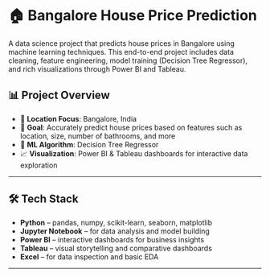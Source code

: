 # 🏠 Bangalore House Price Prediction

A data science project that predicts house prices in Bangalore using machine learning techniques. This end-to-end project includes data cleaning, feature engineering, model training (Decision Tree Regressor), and rich visualizations through Power BI and Tableau.

## 📊 Project Overview

- 📍 **Location Focus**: Bangalore, India  
- 🎯 **Goal**: Accurately predict house prices based on features such as location, size, number of bathrooms, and more  
- 🧠 **ML Algorithm**: Decision Tree Regressor  
- 📈 **Visualization**: Power BI & Tableau dashboards for interactive data exploration

---

## 🛠 Tech Stack

- **Python** – pandas, numpy, scikit-learn, seaborn, matplotlib
- **Jupyter Notebook** – for data analysis and model building
- **Power BI** – interactive dashboards for business insights
- **Tableau** – visual storytelling and comparative dashboards
- **Excel** – for data inspection and basic EDA

---

